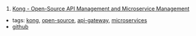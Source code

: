 1. [Kong - Open-Source API Management and Microservice Management](https://getkong.org/)
  * tags: [kong](tags/kong.md), [open-source](tags/open-source.md), [api-gateway](tags/api-gateway.md), [microservices](tags/microservices.md)
  * [github](https://github.com/Mashape/kong/)
